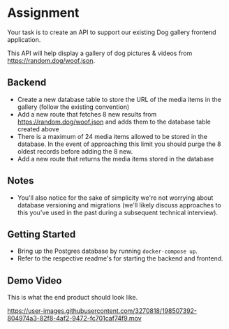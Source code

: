 # Assignment

Your task is to create an API to support our existing Dog gallery frontend application.

This API will help display a gallery of dog pictures & videos from https://random.dog/woof.json.

## Backend

- Create a new database table to store the URL of the media items in the gallery (follow the existing convention)
- Add a new route that fetches 8 new results from https://random.dog/woof.json and adds them to the database table created above
- There is a maximum of 24 media items allowed to be stored in the database. In the event of approaching this limit you should purge the 8 oldest records before adding the 8 new.
- Add a new route that returns the media items stored in the database

## Notes

- You'll also notice for the sake of simplicity we're not worrying about database versioning and migrations (we'll likely discuss approaches to this you've used in the past during a subsequent technical interview).

## Getting Started

- Bring up the Postgres database by running `docker-compose up`.
- Refer to the respective readme's for starting the backend and frontend.

## Demo Video

This is what the end product should look like.

https://user-images.githubusercontent.com/3270818/198507392-804974a3-82f8-4af2-9472-fc701caf74f9.mov
